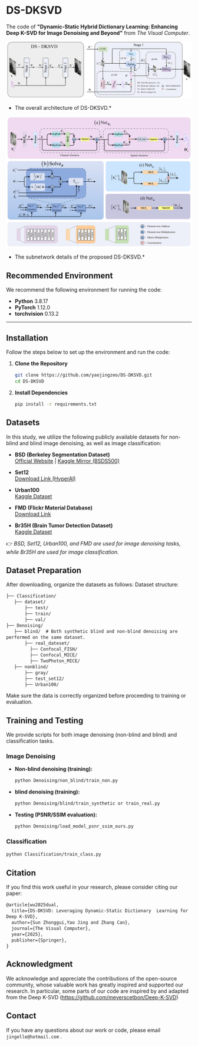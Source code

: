 # DS-DKSVD
The code of **"Dynamic-Static Hybrid Dictionary Learning: Enhancing Deep K-SVD for Image Denoising and Beyond"** from _The Visual Computer_.

![image](./Images/Figure_2.png)  
* The overall architecture of DS-DKSVD.*

![image](./Images/Figure_3.png)  
* The subnetwork details of the proposed DS-DKSVD.*

## Recommended Environment  
We recommend the following environment for running the code:  
- **Python** 3.8.17
- **PyTorch** 1.12.0 
- **torchvision** 0.13.2  

---

## Installation  
Follow the steps below to set up the environment and run the code:

1. **Clone the Repository**  
   ```bash  
   git clone https://github.com/yaojingzeo/DS-DKSVD.git
   cd DS-DKSVD  
2. **Install Dependencies**
   ```bash  
   pip install -r requirements.txt  
   
## Datasets

In this study, we utilize the following publicly available datasets for non-blind and blind image denoising, as well as image classification:

- **BSD (Berkeley Segmentation Dataset)**  
  [Official Website](https://www2.eecs.berkeley.edu/Research/Projects/CS/vision/bsds/) | [Kaggle Mirror (BSDS500)](https://www.kaggle.com/datasets/balraj98/berkeley-segmentation-dataset-500-bsds500)

- **Set12**  
  [Download Link (HyperAI)](https://hyper.ai/en/datasets/17513)

- **Urban100**  
  [Kaggle Dataset](https://www.kaggle.com/datasets/harshraone/urban100)

- **FMD (Flickr Material Database)**  
  [Download Link](https://sourl.cn/Wyqrui)

- **Br35H (Brain Tumor Detection Dataset)**  
  [Kaggle Dataset](https://www.kaggle.com/ahmedhamada0/brain-tumor-detection)

👉 *BSD, Set12, Urban100, and FMD are used for image denoising tasks, while  Br35H are used for image classification.*

## Dataset Preparation
After downloading, organize the datasets as follows:
Dataset structure:  
```
├── Classification/  
   ├── dataset/  
       ├── test/    
       ├── train/    
       ├── val/
├── Denoising/  
   ├── blind/  # Both synthetic blind and non-blind denoising are performed on the same dataset. 
       ├── real_dateset/
         ├── Confocal_FISH/        
         ├── Confocal_MICE/
         ├── TwoPhoton_MICE/        
   ├── nonblind/  
       ├── gray/    
       ├── test_set12/   
       ├── Urban100/
```
Make sure the data is correctly organized before proceeding to training or evaluation.

## Training and Testing

We provide scripts for both image denoising (non-blind and blind) and classification tasks.

### Image Denoising
- **Non-blind denoising (training):**
  ```bash
  python Denoising/non_blind/train_non.py
- **blind denoising (training):**
   ```bash  
   python Denoising/blind/train_synthetic or train_real.py
   ```
- **Testing (PSNR/SSIM evaluation):**
   ```bash  
   python Denoising/load_model_psnr_ssim_ours.py
   ```
### Classification
   ```bash  
   python Classification/train_class.py
   ```



## Citation
If you find this work useful in your research, please consider citing our paper:
```
@article{wu2025dual,  
  title={DS-DKSVD: Leveraging Dynamic-Static Dictionary  Learning for Deep K-SVD},  
  author={Sun Zhonggui,Yao Jing and Zhang Can},  
  journal={The Visual Computer},  
  year={2025},  
  publisher={Springer},  
}  
```

## Acknowledgment  
We acknowledge and appreciate the contributions of the open-source community, whose valuable work has greatly inspired and supported our research. In particular, some parts of our code are inspired by and adapted from the Deep K-SVD (https://github.com/meyerscetbon/Deep-K-SVD)

## Contact
If you have any questions about our work or code, please email `jingelle@hotmail.com` .

